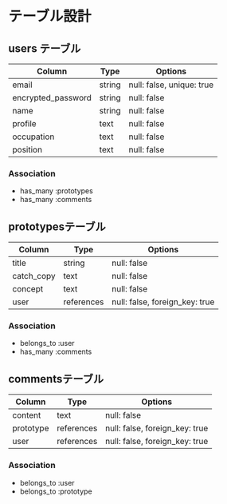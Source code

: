 # テーブル設計


## users テーブル
| Column             | Type   | Options                  |
| ------------------ | ------ | ------------------------ |
| email              | string | null: false, unique: true|
| encrypted_password | string | null: false              |
| name               | string | null: false              |
| profile            | text   | null: false              |
| occupation         | text   | null: false              |
| position           | text   | null: false              |


### Association
- has_many :prototypes
- has_many :comments


## prototypesテーブル
| Column             | Type       | Options                        |
| ------------------ | ---------- | ------------------------------ |
| title              | string     | null: false                    |
| catch_copy         | text       | null: false                    |
| concept            | text       | null: false                    |
| user               | references | null: false, foreign_key: true |

### Association
- belongs_to :user
- has_many :comments



## commentsテーブル
| Column             | Type       | Options                       |
| ------------------ | -----------| ----------------------------- |
| content            | text       | null: false                   |
| prototype          | references | null: false, foreign_key: true|
| user               | references | null: false, foreign_key: true|

### Association
- belongs_to :user
- belongs_to :prototype


